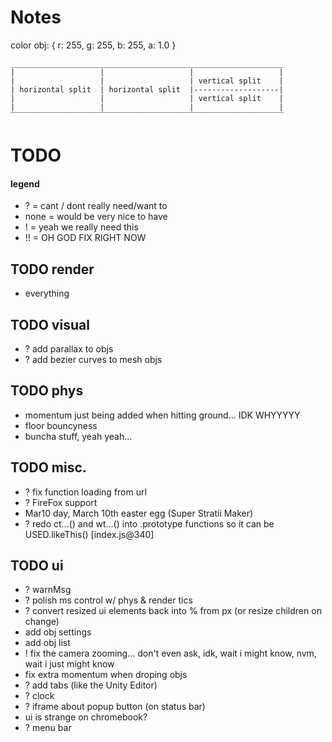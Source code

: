 # Notes ################
color obj: { r: 255, g: 255, b: 255, a: 1.0 }

    _____________________________________________________________
    |                   |                   |                   |
    |                   |                   | vertical split    |
    | horizontal split  | horizontal split  |-------------------|
    |                   |                   | vertical split    |
    |                   |                   |                   |
    ‾‾‾‾‾‾‾‾‾‾‾‾‾‾‾‾‾‾‾‾‾‾‾‾‾‾‾‾‾‾‾‾‾‾‾‾‾‾‾‾‾‾‾‾‾‾‾‾‾‾‾‾‾‾‾‾‾‾‾‾‾

# TODO ################

#### legend
- ? = cant / dont really need/want to
- none = would be very nice to have
- ! = yeah we really need this
- !! = OH GOD FIX RIGHT NOW

## TODO render
- everything

## TODO visual
- ? add parallax to objs
- ? add bezier curves to mesh objs

## TODO phys
- momentum just being added when hitting ground... IDK WHYYYYY
- floor bouncyness
- buncha stuff, yeah yeah...

## TODO misc.
- ? fix function loading from url
- ? FireFox support
- Mar10 day, March 10th easter egg (Super Stratii Maker)
- ? redo ct...() and wt...() into .prototype functions so it can be USED.likeThis() [index.js@340]

## TODO ui
- ? warnMsg
- ? polish ms control w/ phys & render tics
- ? convert resized ui elements back into % from px (or resize children on change)
- add obj settings
- add obj list
- ! fix the camera zooming... don't even ask, idk, wait i might know, nvm, wait i just might know
- fix extra momentum when droping objs
- ? add tabs (like the Unity Editor)
- ? clock
- ? iframe about popup button (on status bar)
- ui is strange on chromebook?
- ? menu bar
